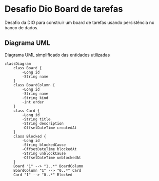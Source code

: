 # Desafio Dio Board de tarefas
Desafio da DIO para construir um board de tarefas usando persistência no banco de dados.

## Diagrama UML
Diagrama UML simplificado das entidades utilizadas
```mermaid
classDiagram
    class Board {
	    -Long id
	    -String name
    }
    class BoardColumn {
	    -Long id
	    -String name
	    -String kind
	    -int order
    }
    class Card {
	    -Long id
	    -String title
	    -String description
	    -OffsetDateTime createdAt
    }
    class Blocked {
	    -Long id
	    -String blockedCause
	    -OffsetDateTime blockedAt
	    -String unblockCause
	    -OffsetDateTime unblockedAt
    }
    Board "1" --> "1..*" BoardColumn
    BoardColumn "1" --> "0..*" Card
    Card "1" --> "0..*" Blocked

```
